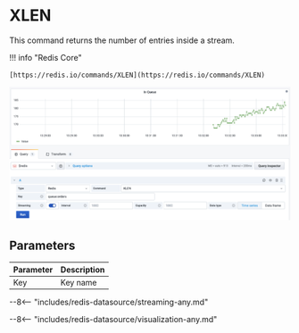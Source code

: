 # XLEN

This command returns the number of entries inside a stream.

!!! info "Redis Core"

    [https://redis.io/commands/XLEN](https://redis.io/commands/XLEN)

![XLEN](../../images/redis-datasource/commands/xlen.png)

## Parameters

| Parameter | Description |
| --------- | ----------- |
| Key       | Key name    |

--8<-- "includes/redis-datasource/streaming-any.md"

--8<-- "includes/redis-datasource/visualization-any.md"
